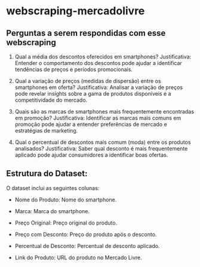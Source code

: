 # webscraping-mercadolivre

## Perguntas a serem respondidas com esse webscraping

1. Qual a média dos descontos oferecidos em smartphones?
Justificativa: Entender o comportamento dos descontos pode ajudar a identificar tendências de preços e períodos promocionais.

2. Qual a variação de preços (medidas de dispersão) entre os smartphones em oferta?
Justificativa: Analisar a variação de preços pode revelar insights sobre a gama de produtos disponíveis e a competitividade do mercado.

3. Quais são as marcas de smartphones mais frequentemente encontradas em promoção?
Justificativa: Identificar as marcas mais comuns em promoção pode ajudar a entender preferências de mercado e estratégias de marketing.

4. Qual o percentual de descontos mais comum (moda) entre os produtos analisados?
Justificativa: Saber qual desconto é mais frequentemente aplicado pode ajudar consumidores a identificar boas ofertas.


## Estrutura do Dataset:

O dataset inclui as seguintes colunas:

- Nome do Produto: Nome do smartphone.

- Marca: Marca do smartphone.

- Preço Original: Preço original do produto.

- Preço com Desconto: Preço do produto após o desconto.

- Percentual de Desconto: Percentual de desconto aplicado.

- Link do Produto: URL do produto no Mercado Livre.
